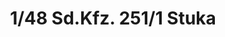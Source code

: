 ---
layout: product
title: "1/48 Sd.Kfz. 251/1 Stuka  "
price: "2500" 
desc: "Maketa"
img_path: "/assets/img/TAM32566.webp"
brand: "Tamiya"
available: false
special_offer: false
new: false
soon: false
cat: "010000"
subcat: "010300"
subsubcat: "0N/A"
sifra: "TAM32566"
popular: false
spec: false
---